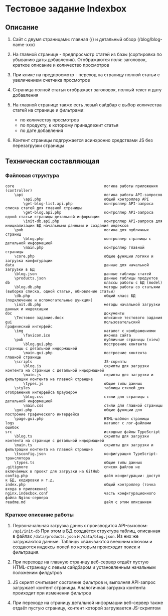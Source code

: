 # Тестовое задание Indexbox

## Описание

1. Сайт с двумя страницами: главная (/) и детальный обзор (/blog/blog-name-xxx)

2. На главной странице - предпросмотр статей из базы (сортировка по убыванию даты добавления).
Отображаются поля: заголовок, краткое описание и количество просмотров

3. При клике на предпросмотр - переход на страницу полной статьи с увеличением счетчика просмотров

4. Страница полной статьи отображает заголовок, полный текст и дату добавления

5. На главной странице также есть левый сайдбар с выбор количества статей на странице и фильтрами:
    - по количеству просмотров
    - по продукту, к которому принадлежит статья
    - по дате добавления

6. Контент страницы подгружается асинхронно средствами JS без перезагрузки страницы

## Техническая составляющая

### Файловая структура

    core                                        логика работы приложения (controller)
        \api                                    логика работы API-запросов
            \api.php                            общий контроллер API
            \get-blog-list.api.php              контроллер API-запроса списка статей для главной страницы
            \get-blog.api.php                   контроллер API-запроса одной статьи страницы детальной информации
            \init-db.api.php                    контроллер API-запроса для инициализации БД начальными данными и создания индексов
        \pub                                    логика для публичных страниц
            \blog.php                           контроллер страницы с детальной информацией
            \main.php                           контроллер главной страницы
        \core.php                               общие функции логики и загрузка конфигурации
    data                                        данные для начальной загрузки в БД
        \blog.json                              данные таблицы статей
        \products.json                          данные таблицы продуктов
    db                                          классы работы с БД (model)
        \blog.db.php                            методы работы со статьями (выборка списка, одной статьи, обновление статьи)
        \db.php                                 общий класс БД (подключение и вспомогательные функции)
        \init.db.php                            методы начальной загрузки данных и индексации
    doc                                         документы
        \Тестовое задание.docx                  описание тестового задания
    gui                                         пользовательский графический интерфейс
        \img                                    каталог с изображениями
            \favicon.ico                        иконка сайта
        \pub                                    публичные страницы (view)
            \blog.gui.php                       построение контента страницы с детальной информацией
            \main.gui.php                       построение контента главной страницы
        \scripts                                JS-скрипты
            \blog.js                            скрипты для загрузки контента на странице с детальной информацией
            \main.js                            скрипты для загрузки и фильтрации контента на главной странцие
            \types.js                           общие типы данных
        \styles                                 таблицы стилей для отображения интерфейса браузером
            \blog.css                           стили для страницы с детальной информацией
            \main.css                           стили для главной страницы
        \gui.php                                общие функции для построние графического интерфейса
        \page.gui.php                           HTML-шаблон страницы
    logs                                        каталог с лог-файлами ошибок
    src                                         исходные файлы TypeScript
        \blog.ts                                скрипты для загрузки контента на странице с детальной информацией
        \main.ts                                скрипты для загрузки и фильтрации контента на главной странцие
        \tsconfig.json                          конфигурация TypeScript-транслятора
        \types.ts                               общие типы данных
    .gitignore                                  список файлов не включаемых в проект для загрузки на GitHub
    config.php                                  файл конфигурации: доступ к БД, кодировки и т.д.
    index.php                                   общий контроллер (точка входа в приложение)
    nginx.indexbox.conf                         часть конфигурационного файла Nginx-сервера
    readme.md                                   файл с этим описанием

### Краткое описание работы

1. Первоначальная загрузка данных производится API-вызовом: ` /api/init-db `
При этом в БД создаётся структура таблиц, описанная в файлах `/data/products.json` и `/data/blog.json`.
Из них же загружаются данные. Таблицы связываются внешним ключом и создаются индексы полей по которым происходит поиск и фильтрация.

2. При переходе на главную страницу веб-сервер отдаёт пустую HTML-страницу с левым сайдбаром и установленным начальным положеним филдьтров

3. JS скрипт считывает состояние фильтров и, выполняя API-запрос загружает контент страницы. Аналогичная загрузка контента проиходит при изменении фильтров

4. При переходе на страницу детальной информации веб-сервер также отдаёт пустую страницу, контент которой загружается JS-скриптом
